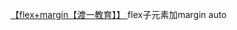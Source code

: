 [【flex+margin【渡一教育】】 ](https://www.bilibili.com/video/BV12N4y1U7jq/?share_source=copy_web)
flex子元素加margin auto
